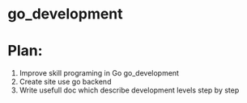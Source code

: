 # go_development
# Plan:
1. Improve skill programing in Go go_development
2. Create site use go backend
3. Write usefull doc which describe development levels step by step
